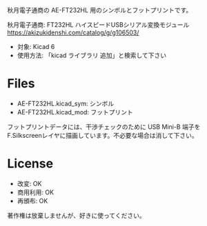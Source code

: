 秋月電子通商の AE-FT232HL 用のシンボルとフットプリントです。

秋月電子通商: FT232HL ハイスピードUSBシリアル変換モジュール<br>
https://akizukidenshi.com/catalog/g/g106503/

- 対象: Kicad 6
- 使用方法: 「kicad ライブラリ 追加」と検索して下さい

# Files

- AE-FT232HL.kicad_sym: シンボル
- AE-FT232HL.kicad_mod: フットプリント

フットプリントデータには、干渉チェックのために USB Mini-B 端子を F.Silkscreenレイヤに描画しています。不必要な場合は消して下さい。

# License

- 改変: OK
- 商用利用: OK
- 再頒布: OK

著作権は放棄しませんが、好きに使ってください。